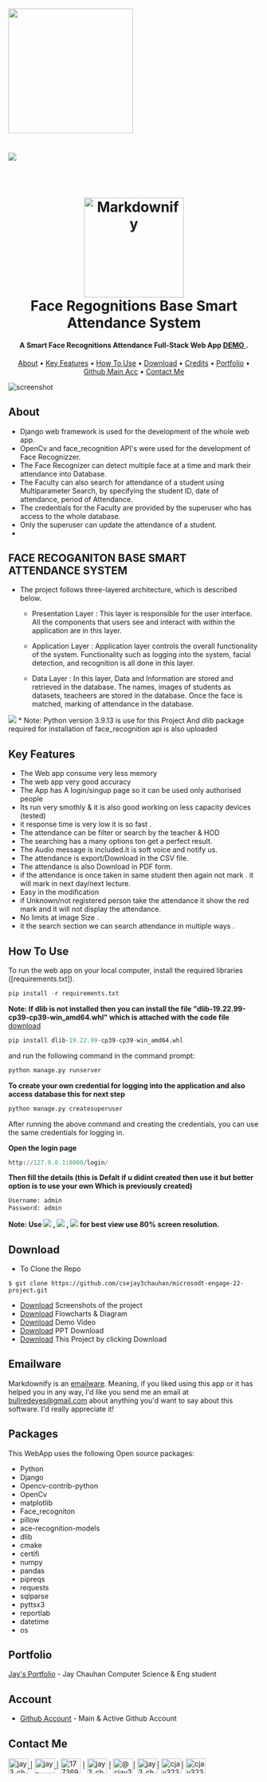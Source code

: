 # <a herf="https://acehacker.com/microsoft/engage2022/" align="center"> <img src="https://github.com/csejay3chauhan/microsodt-engage-22-project/blob/master/static/images/footermicrosoft.png" width="250" ></a>

# <a herf=""><img src="https://github.com/csejay3chauhan/microsodt-engage-22-project/blob/master/static/images/logo4.png"></a>
<h1 align="center" size="200px">
  <br>
  <a href="http://www.amitmerchant.com/electron-markdownify"><img src="https://github.com/csejay3chauhan/microsodt-engage-22-project/blob/master/static/images/iconnav.png" alt="Markdownify" width="200"></a>
  <br>
 Face Regognitions Base Smart Attendance System
  <br>
</h1>

<h4 align="center">A Smart Face Recognitions Attendance Full-Stack Web App  <a href="https://youtu.be/1ZzRX6haBOc" target="_blank">DEMO </a>.</h4>



<p align="center">
  <a href="About">About</a> •
  <a href="#key-features">Key Features</a> •
  <a href="#how-to-use">How To Use</a> •
  <a href="#download">Download</a> •
  <a href="#Packages">Credits</a> •
  <a href="#Portfolio">Portfolio</a> •
  <a href="#Account">Github Main Acc</a> •
  <a href="#Contact Me">Contact Me</a>
</p>

<p align="center">
 
![screenshot](https://github.com/csejay3chauhan/microsodt-engage-22-project/blob/master/small%20demo%20gif.gif)
</p>


## About
* Django web framework is used for the development of the whole web app. 
* OpenCv and face_recognition API's were used for the development of Face Recognizzer. 
* The Face Recognizer can detect multiple face at a time and mark their attendance into Database.
* The Faculty can also search for attendance of a student using Multiparameter Search, by specifying the student ID, date of attendance, period of Attendance.
* The credentials for the Faculty are provided by the superuser who has access to the whole database. 
* Only the superuser can update the attendance of a student.
* 
## FACE RECOGANITON BASE SMART ATTENDANCE SYSTEM

* The project follows three-layered architecture, which is described below.
  - Presentation Layer : This layer is responsible for the user interface. All the components that users see and interact with within the application are in this layer.

  - Application Layer : Application layer controls the overall functionality of the system. Functionality such as logging into the system, facial detection, and recognition is all done in this layer.
  - Data Layer :  In this layer, Data and Information are stored and retrieved in the database. The names, images of students as datasets, teacheers are stored in the database. Once the face is matched, marking of attendance in the database. 
 <img src="https://github.com/csejay3chauhan/microsodt-engage-22-project/blob/master/static/images/layers.png" witdh="90% "> 
* Note: Python version 3.9.13 is use for this Project And dlib package required for installation of face_recognition api is also uploaded

## Key Features

- The Web app consume very less memory
- The web app very good accuracy 
- The App has A login/singup page so it can be used only authorised people 
- Its run very smothly & it is also good working on less capacity devices (tested)
- it response time is very low it is so fast .
- The attendance can be filter or search by the teacher & HOD
- The searching has a many options ton get a perfect result.
- The Audio message is included.it is soft voice and notify us.
- The attendance is export/Download in the CSV file.
- The attendance is also Download in PDF form.
- if the attendance is once taken in same student then again not mark . it will mark in next day/next lecture.
- Easy in the modification
- if Unknown/not registered person take the attendance it show the red mark and it will not display the attendance.
- No limits at image Size .
- it the search section we can search attendance in multiple ways .
 

## How To Use

To run the web app on your local computer, install the required libraries ([requirements.txt]).

```python
pip install -r requirements.txt
```

**Note: If dlib is not installed then you can install the file 
"dlib-19.22.99-cp39-cp39-win_amd64.whl" which is attached with the code file** [download](https://github.com/csejay3chauhan/microsodt-engage-22-project/blob/master/dlib-19.22.99-cp39-cp39-win_amd64.whl)
```python
pip install dlib-19.22.99-cp39-cp39-win_amd64.whl
```

and run the following command in the command prompt:
```python
python manage.py runserver
``` 

**To create your own credential for logging into the application and also access database this for next step**
```python
python manage.py createsuperuser
```
After running the above command and creating the credentials, you can use the same credentials for logging in.

**Open the login page**
```python
http://127.0.0.1:8000/login/
```
**Then fill the details (this is Defalt if u didint created then use it but better option is to use your own Which is previously created)**

```python
Username: admin
Password: admin
```



**Note: Use <img src="https://img.shields.io/badge/Microsoft_Edge-0078D7?style=for-the-badge&logo=Microsoft-edge&logoColor=white"> 
, <img src="https://img.shields.io/badge/Firefox_Browser-FF7139?style=for-the-badge&logo=Firefox-Browser&logoColor=white"> , <img src="https://img.shields.io/badge/Google_chrome-4285F4?style=for-the-badge&logo=Google-chrome&logoColor=white">  for best view use 80% screen resolution.**




## Download

- To Clone the Repo
```
$ git clone https://github.com/csejay3chauhan/microsodt-engage-22-project.git
```
- [Download](https://drive.google.com/drive/folders/1npXtn7KT_cWE4gXdbDIrHVz8hqa1Cia-) Screenshots of the project
- [Download](https://drive.google.com/drive/folders/159pOGSotTmN7HTLe4NfDgUQy9I-9p9Bm) Flowcharts & Diagram
- [Download](https://drive.google.com/drive/folders/1IG8ILKySj9dhp2jKQ7lxauh48haLgkco) Demo Video
- [Download](https://drive.google.com/drive/folders/1IG8ILKySj9dhp2jKQ7lxauh48haLgkco) PPT Download
- [Download](https://github.com/csejay3chauhan/microsodt-engage-22-project.git) This Project by clicking Download


## Emailware

Markdownify is an [emailware](https://en.wiktionary.org/wiki/emailware). Meaning, if you liked using this app or it has helped you in any way, I'd like you send me an email at <bullredeyes@gmail.com> about anything you'd want to say about this software. I'd really appreciate it!

## Packages

This WebApp uses the following Open source packages:

- Python
- Django
- Opencv-contrib-python
- OpenCv
- matplotlib
- Face_recogniton
- pillow
- ace-recognition-models
- dlib
- cmake
- certifi
- numpy
- pandas
- pipreqs
- requests
- sqlparse
- pyttsx3
- reportlab
- datetime
- os


## Portfolio

[Jay's Portfolio](https://jay3chauhan.github.io/Portfolio/) - Jay Chauhan Computer Science & Eng student 

## Account
- [Github Account](https://github.com/csejay3chauhan/Jay3Chauhan) - Main & Active Github Account 

## Contact Me

<p align="left">
<a href="https://twitter.com/jay3_chauhan" target="blank"><img align="center" src="https://raw.githubusercontent.com/rahuldkjain/github-profile-readme-generator/master/src/images/icons/Social/twitter.svg" alt="jay3_chauhan" height="30" width="40" />    </a> | 
<a href="https://linkedin.com/in/jay-chauhan-5a65921ba/" target="blank"><img align="center" src="https://raw.githubusercontent.com/rahuldkjain/github-profile-readme-generator/master/src/images/icons/Social/linked-in-alt.svg" alt="jay-chauhan-5a65921ba/" height="30" width="40" />  </a> |
<a href="https://stackoverflow.com/users/17736926/jay-chauhan" target="blank"><img align="center" src="https://raw.githubusercontent.com/rahuldkjain/github-profile-readme-generator/master/src/images/icons/Social/stack-overflow.svg" alt="17736926/jay-chauhan" height="30" width="40" /></a> |
<a href="https://instagram.com/jay3_chauhan" target="blank"><img align="center" src="https://raw.githubusercontent.com/rahuldkjain/github-profile-readme-generator/master/src/images/icons/Social/instagram.svg" alt="jay3_chauhan" height="30" width="40" /></a> |
<a href="https://medium.com/@cjay32338" target="blank"><img align="center" src="https://raw.githubusercontent.com/rahuldkjain/github-profile-readme-generator/master/src/images/icons/Social/medium.svg" alt="@cjay32338" height="30" width="40" /></a>|
<a href="https://www.codechef.com/users/jay3_chauhan" target="blank"><img align="center" src="https://cdn.jsdelivr.net/npm/simple-icons@3.1.0/icons/codechef.svg" alt="jay3_chauhan" height="30" width="40" /></a>|
<a href="https://www.hackerrank.com/cjay32338" target="blank"><img align="center" src="https://raw.githubusercontent.com/rahuldkjain/github-profile-readme-generator/master/src/images/icons/Social/hackerrank.svg" alt="cjay32338" height="30" width="40" /></a>|
<a href="https://auth.geeksforgeeks.org/user/cjay32338" target="blank"><img align="center" src="https://raw.githubusercontent.com/rahuldkjain/github-profile-readme-generator/master/src/images/icons/Social/geeks-for-geeks.svg" alt="cjay32338" height="30" width="40" /></a>
</p>


